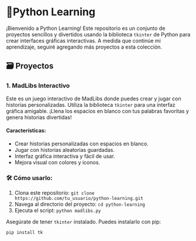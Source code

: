# 🐍Python Learning

¡Bienvenido a Python Learning! Este repositorio es un conjunto de proyectos sencillos y divertidos usando la biblioteca `tkinter` de Python para crear interfaces gráficas interactivas. A medida que continúe mi aprendizaje, seguiré agregando más proyectos a esta colección.

## 🗃️ Proyectos

### 1. MadLibs Interactivo

Este es un juego interactivo de MadLibs donde puedes crear y jugar con historias personalizadas. Utiliza la biblioteca `tkinter` para una interfaz gráfica amigable. ¡Llena los espacios en blanco con tus palabras favoritas y genera historias divertidas!

####  Características:
- Crear historias personalizadas con espacios en blanco.
- Jugar con historias aleatorias guardadas.
- Interfaz gráfica interactiva y fácil de usar.
- Mejora visual con colores y iconos.

### 🛠️ Cómo usarlo:
1. Clona este repositorio: `git clone https://github.com/tu_usuario/python-learning.git`
2. Navega al directorio del proyecto: `cd python-learning`
3. Ejecuta el script: `python madlibs.py`

Asegúrate de tener `tkinter` instalado. Puedes instalarlo con pip:
```bash
pip install tk
